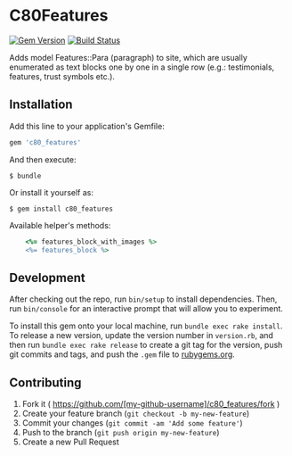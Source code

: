 # C80Features

[![Gem Version](https://badge.fury.io/rb/c80_features.svg)](http://badge.fury.io/rb/c80_features)
[![Build Status](https://travis-ci.org/c080609a/c80_features.svg?branch=master)](https://travis-ci.org/c080609a/c80_feedback_form)


Adds model Features::Para (paragraph) to site,
which are usually enumerated as text blocks one by one in a single row
(e.g.: testimonials, features, trust symbols etc.). 

## Installation

Add this line to your application's Gemfile:

```ruby
gem 'c80_features'
```

And then execute:

    $ bundle

Or install it yourself as:

    $ gem install c80_features

Available helper's methods:
```ruby
    <%= features_block_with_images %>
    <%= features_block %>
```

## Development

After checking out the repo, run `bin/setup` to install dependencies. Then, run `bin/console` for an interactive prompt that will allow you to experiment.

To install this gem onto your local machine, run `bundle exec rake install`. To release a new version, update the version number in `version.rb`, and then run `bundle exec rake release` to create a git tag for the version, push git commits and tags, and push the `.gem` file to [rubygems.org](https://rubygems.org).

## Contributing

1. Fork it ( https://github.com/[my-github-username]/c80_features/fork )
2. Create your feature branch (`git checkout -b my-new-feature`)
3. Commit your changes (`git commit -am 'Add some feature'`)
4. Push to the branch (`git push origin my-new-feature`)
5. Create a new Pull Request
